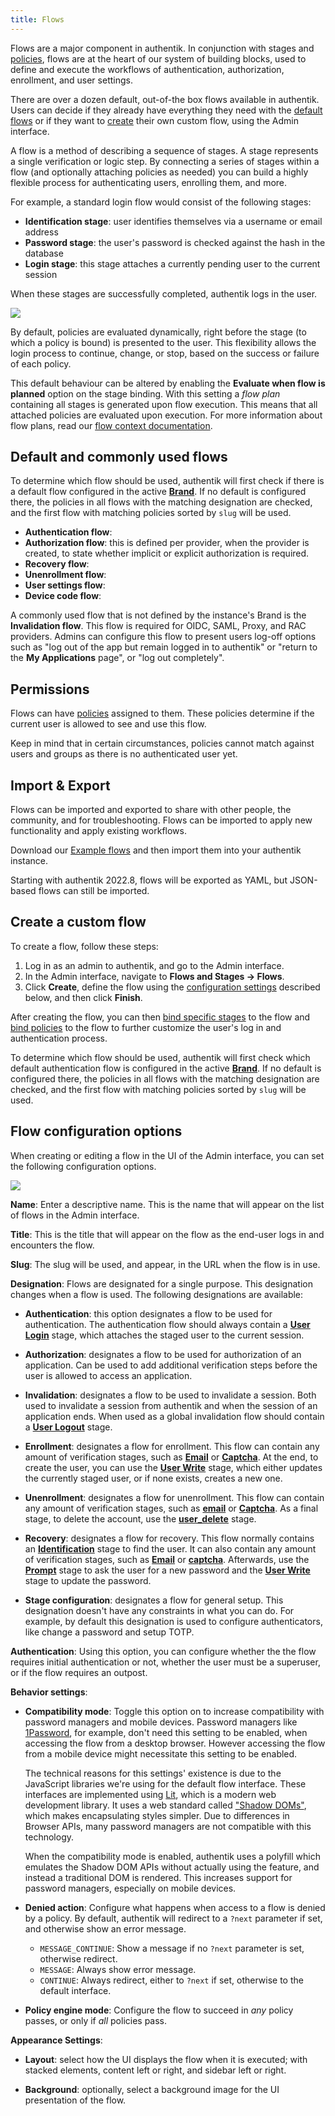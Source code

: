 ```yaml
---
title: Flows
---
```


Flows are a major component in authentik. In conjunction with stages and [policies](../../../customize/policies/index.md), flows are at the heart of our system of building blocks, used to define and execute the workflows of authentication, authorization, enrollment, and user settings.

There are over a dozen default, out-of-the box flows available in authentik. Users can decide if they already have everything they need with the [default flows](#default-flows) or if they want to [create](#create-a-custom-flow) their own custom flow, using the Admin interface.

A flow is a method of describing a sequence of stages. A stage represents a single verification or logic step. By connecting a series of stages within a flow (and optionally attaching policies as needed) you can build a highly flexible process for authenticating users, enrolling them, and more.

For example, a standard login flow would consist of the following stages:

-   **Identification stage**: user identifies themselves via a username or email address
-   **Password stage**: the user's password is checked against the hash in the database
-   **Login stage**: this stage attaches a currently pending user to the current session

When these stages are successfully completed, authentik logs in the user.

![](./simple_stages.png)

By default, policies are evaluated dynamically, right before the stage (to which a policy is bound) is presented to the user. This flexibility allows the login process to continue, change, or stop, based on the success or failure of each policy.

This default behaviour can be altered by enabling the **Evaluate when flow is planned** option on the stage binding. With this setting a _flow plan_ containing all stages is generated upon flow execution. This means that all attached policies are evaluated upon execution. For more information about flow plans, read our [flow context documentation](./context/index.md).

## Default and commonly used flows

To determine which flow should be used, authentik will first check if there is a default flow configured in the active [**Brand**](../../../customize/brands.md). If no default is configured there, the policies in all flows with the matching designation are checked, and the first flow with matching policies sorted by `slug` will be used.

- **Authentication flow**:
- **Authorization flow**: this is defined per provider, when the provider is created, to state whether implicit or explicit authorization is required.
- **Recovery flow**:
- **Unenrollment flow**:
- **User settings flow**:
- **Device code flow**:

A commonly used flow that is not defined by the instance's Brand is the **Invalidation flow**. This flow is required for OIDC, SAML, Proxy, and RAC providers. Admins can configure this flow to present users log-off options such as "log out of the app but remain logged in to authentik" or "return to the **My Applications** page", or "log out completely".

## Permissions

Flows can have [policies](../stages/index.md) assigned to them. These policies determine if the current user is allowed to see and use this flow.

Keep in mind that in certain circumstances, policies cannot match against users and groups as there is no authenticated user yet.

## Import & Export

Flows can be imported and exported to share with other people, the community, and for troubleshooting. Flows can be imported to apply new functionality and apply existing workflows.

Download our [Example flows](./examples/flows.md) and then import them into your authentik instance.

Starting with authentik 2022.8, flows will be exported as YAML, but JSON-based flows can still be imported.

## Create a custom flow

To create a flow, follow these steps:

1. Log in as an admin to authentik, and go to the Admin interface.
2. In the Admin interface, navigate to **Flows and Stages -> Flows**.
3. Click **Create**, define the flow using the [configuration settings](#flow-configuration-options) described below, and then click **Finish**.

After creating the flow, you can then [bind specific stages](../stages/index.md#bind-a-stage-to-a-flow) to the flow and [bind policies](../../../customize/policies/working_with_policies/working_with_policies.md) to the flow to further customize the user's log in and authentication process.

To determine which flow should be used, authentik will first check which default authentication flow is configured in the active [**Brand**](../../../customize/brands.md). If no default is configured there, the policies in all flows with the matching designation are checked, and the first flow with matching policies sorted by `slug` will be used.

## Flow configuration options

When creating or editing a flow in the UI of the Admin interface, you can set the following configuration options.

![](./create-flow.png)

**Name**: Enter a descriptive name. This is the name that will appear on the list of flows in the Admin interface.

**Title**: This is the title that will appear on the flow as the end-user logs in and encounters the flow.

**Slug**: The slug will be used, and appear, in the URL when the flow is in use.

**Designation**: Flows are designated for a single purpose. This designation changes when a flow is used. The following designations are available:

-   **Authentication**: this option designates a flow to be used for authentication. The authentication flow should always contain a [**User Login**](../stages/user_login/index.md) stage, which attaches the staged user to the current session.

-   **Authorization**: designates a flow to be used for authorization of an application. Can be used to add additional verification steps before the user is allowed to access an application.

-   **Invalidation**: designates a flow to be used to invalidate a session. Both used to invalidate a session from authentik and when the session of an application ends. When used as a global invalidation flow should contain a [**User Logout**](../stages/user_logout.md) stage.

-   **Enrollment**: designates a flow for enrollment. This flow can contain any amount of verification stages, such as [**Email**](../stages/email/index.mdx) or [**Captcha**](../stages/captcha/index.md). At the end, to create the user, you can use the [**User Write**](../stages/user_write.md) stage, which either updates the currently staged user, or if none exists, creates a new one.

-   **Unenrollment**: designates a flow for unenrollment. This flow can contain any amount of verification stages, such as [**email**](../stages/email/index.mdx) or [**Captcha**](../stages/captcha/index.md). As a final stage, to delete the account, use the [**user_delete**](../stages/user_delete.md) stage.

-   **Recovery**: designates a flow for recovery. This flow normally contains an [**Identification**](../stages/identification/index.md) stage to find the user. It can also contain any amount of verification stages, such as [**Email**](../stages/email/index.mdx) or [**captcha**](../stages/captcha/index.md). Afterwards, use the [**Prompt**](../stages/prompt/index.md) stage to ask the user for a new password and the [**User Write**](../stages/user_write.md) stage to update the password.

-   **Stage configuration**: designates a flow for general setup. This designation doesn't have any constraints in what you can do. For example, by default this designation is used to configure authenticators, like change a password and setup TOTP.

**Authentication**: Using this option, you can configure whether the the flow requires initial authentication or not, whether the user must be a superuser, or if the flow requires an outpost.

**Behavior settings**:

-   **Compatibility mode**: Toggle this option on to increase compatibility with password managers and mobile devices. Password managers like [1Password](https://1password.com/), for example, don't need this setting to be enabled, when accessing the flow from a desktop browser. However accessing the flow from a mobile device might necessitate this setting to be enabled.

    The technical reasons for this settings' existence is due to the JavaScript libraries we're using for the default flow interface. These interfaces are implemented using [Lit](https://lit.dev/), which is a modern web development library. It uses a web standard called ["Shadow DOMs"](https://developer.mozilla.org/en-US/docs/Web/API/Web_components/Using_shadow_DOM), which makes encapsulating styles simpler. Due to differences in Browser APIs, many password managers are not compatible with this technology.

    When the compatibility mode is enabled, authentik uses a polyfill which emulates the Shadow DOM APIs without actually using the feature, and instead a traditional DOM is rendered. This increases support for password managers, especially on mobile devices.

-   **Denied action**: Configure what happens when access to a flow is denied by a policy. By default, authentik will redirect to a `?next` parameter if set, and otherwise show an error message.

    -   `MESSAGE_CONTINUE`: Show a message if no `?next` parameter is set, otherwise redirect.
    -   `MESSAGE`: Always show error message.
    -   `CONTINUE`: Always redirect, either to `?next` if set, otherwise to the default interface.

-   **Policy engine mode**: Configure the flow to succeed in _any_ policy passes, or only if _all_ policies pass.

**Appearance Settings**:

-   **Layout**: select how the UI displays the flow when it is executed; with stacked elements, content left or right, and sidebar left or right.

-   **Background**: optionally, select a background image for the UI presentation of the flow.
